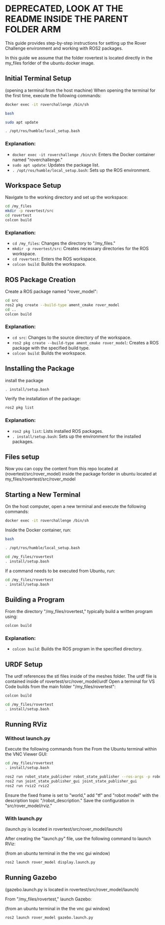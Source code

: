 # DEPRECATED, LOOK AT THE README INSIDE THE PARENT FOLDER ARM

This guide provides step-by-step instructions for setting up the Rover Challenge environment and working with ROS2 packages.

In this guide we assume that the folder rovertest is located directly in the my_files forlder of the ubuntu docker image.

## Initial Terminal Setup
(opening a terminal from the host machine)
When opening the terminal for the first time, execute the following commands:

```bash
docker exec -it roverchallenge /bin/sh
```

```bash
bash
```

```bash
sudo apt update
```

```bash
. /opt/ros/humble/local_setup.bash 
```

### Explanation:
- `docker exec -it roverchallenge /bin/sh`: Enters the Docker container named "roverchallenge."
- `sudo apt update`: Updates the package list.
- `. /opt/ros/humble/local_setup.bash`: Sets up the ROS environment.

## Workspace Setup

Navigate to the working directory and set up the workspace:

```bash
cd /my_files
mkdir -p rovertest/src
cd rovertest
colcon build
```

### Explanation:
- `cd /my_files`: Changes the directory to "/my_files."
- `mkdir -p rovertest/src`: Creates necessary directories for the ROS workspace.
- `cd rovertest`: Enters the ROS workspace.
- `colcon build`: Builds the workspace.

## ROS Package Creation

Create a ROS package named "rover_model":

```bash
cd src
ros2 pkg create --build-type ament_cmake rover_model
cd ..
colcon build
```

### Explanation:
- `cd src`: Changes to the source directory of the workspace.
- `ros2 pkg create --build-type ament_cmake rover_model`: Creates a ROS package with the specified build type.
- `colcon build`: Builds the workspace.

## Installing the Package


install the package

```bash
. install/setup.bash
```

Verify the installation of the package:

```bash
ros2 pkg list
```

### Explanation:
- `ros2 pkg list`: Lists installed ROS packages.
- `. install/setup.bash`: Sets up the environment for the installed packages.


## Files setup
Now you can copy the content from this repo located at (rovertest/src/rover_model) inside the package forlder in ubuntu located at my_files/rovertest/src/rover_model

## Starting a New Terminal

On the host computer, open a new terminal and execute the following commands:

```bash
docker exec -it roverchallenge /bin/sh
```

Inside the Docker container, run:

```bash
bash
```

```bash
. /opt/ros/humble/local_setup.bash 
```

```bash
cd /my_files/rovertest
. install/setup.bash
```

If a command needs to be executed from Ubuntu, run:

```bash
cd /my_files/rovertest
. install/setup.bash
```

## Building a Program

From the directory "/my_files/rovertest," typically build a written program using:

```bash
colcon build
```

### Explanation:
- `colcon build`: Builds the ROS program in the specified directory.

## URDF Setup

The urdf references the stl files inside of the meshes folder.
The urdf file is contained inside of rovertest/src/rover_model/urdf
Open a terminal for VS Code builds from the main folder "/my_files/rovertest":

```bash
colcon build
```


```bash
cd /my_files/rovertest
. install/setup.bash
```


## Running RViz

### Without launch.py

Execute the following commands from the From the Ubuntu terminal within the VNC Viewer GUI:

```bash
cd /my_files/rovertest
. install/setup.bash
```

```bash
ros2 run robot_state_publisher robot_state_publisher --ros-args -p robot_description:="$(xacro /my_files/rovertest/src/rover_model/urdf/arm.urdf.xacro)"
ros2 run joint_state_publisher_gui joint_state_publisher_gui
ros2 run rviz2 rviz2
```

Ensure the fixed frame is set to "world," add "tf" and "robot model" with the description topic "/robot_description." Save the configuration in "src/rover_model/rviz."

### With launch.py
(launch.py is located in rovertest/src/rover_model/launch)

After creating the "launch.py" file, use the following command to launch RViz:

(from an ubuntu terminal in the the vnc gui window)
```bash
ros2 launch rover_model display.launch.py
```


## Running Gazebo
(gazebo.launch.py is located in rovertest/src/rover_model/launch)

From "/my_files/rovertest," launch Gazebo:

(from an ubuntu terminal in the the vnc gui window)
```bash
ros2 launch rover_model gazebo.launch.py
```
